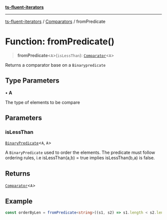 [**ts-fluent-iterators**](../../../README.md)

---

[ts-fluent-iterators](../../../README.md) / [Comparators](../README.md) / fromPredicate

# Function: fromPredicate()

> **fromPredicate**\<`A`\>(`isLessThan`): [`Comparator`](../../../type-aliases/Comparator.md)\<`A`\>

Returns a comparator base on a `Binarypredicate`

## Type Parameters

• **A**

The type of elements to be compare

## Parameters

### isLessThan

[`BinaryPredicate`](../../../type-aliases/BinaryPredicate.md)\<`A`, `A`\>

A `BinaryPredicate` used to order the elements. The predicate must follow ordering rules, i.e isLessThan(a,b) = true implies isLessThan(b,a) is false.

## Returns

[`Comparator`](../../../type-aliases/Comparator.md)\<`A`\>

## Example

```ts
const orderByLen = fromPredicate<string>((s1, s2) => s1.length < s2.length);
```
